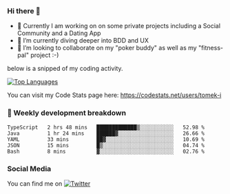 ### Hi there 👋


- 🔭 Currently I am working on on some private projects including a Social Community and a Dating App
- 🌱 I’m currently diving deeper into BDD and UX
- 👯 I’m looking to collaborate on my "poker buddy" as well as my "fitness-pal" project :-)

below is a snipped of my coding activity.
<!--
**tomek-i/tomek-i** is a ✨ _special_ ✨ repository because its `README.md` (this file) appears on your GitHub profile.

Here are some ideas to get you started:

- 🔭 I’m currently working on ...
- 🌱 I’m currently learning ...
- 👯 I’m looking to collaborate on ...
- 🤔 I’m looking for help with ...
- 💬 Ask me about ...
- 📫 How to reach me: ...
- 😄 Pronouns: ...
- ⚡ Fun fact: ...
-->
[![Top Languages](https://github-readme-stats.vercel.app/api/top-langs/?username=tomek-i&layout=compact)](https://github.com/tomek-i)

You can visit my Code Stats page here: https://codestats.net/users/tomek-i

### 💬 Weekly development breakdown
<!--START_SECTION:waka-->
```text
TypeScript   2 hrs 48 mins   █████████████▒░░░░░░░░░░░   52.98 % 
Java         1 hr 24 mins    ██████▓░░░░░░░░░░░░░░░░░░   26.66 % 
YAML         33 mins         ██▓░░░░░░░░░░░░░░░░░░░░░░   10.69 % 
JSON         15 mins         █▒░░░░░░░░░░░░░░░░░░░░░░░   04.74 % 
Bash         8 mins          ▓░░░░░░░░░░░░░░░░░░░░░░░░   02.76 % 
```
<!--END_SECTION:waka-->

<!-- Actual text -->

### Social Media
You can find me on [![Twitter][1.2]][1]

<!-- Icons -->

[1.2]: http://i.imgur.com/wWzX9uB.png 


<!-- Links to your social media accounts -->

[1]: https://twitter.com/tomek_i
